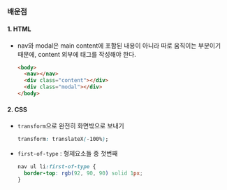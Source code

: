 ##

### 배운점

#### 1. HTML

- nav와 modal은 main content에 포함된 내용이 아니라 따로 움직이는 부분이기 때문에, content 외부에 태그를 작성해야 한다.

  ```html
  <body>
    <nav></nav>
    <div class="content"></div>
    <div class="modal"></div>
  </body>
  ```

#### 2. CSS

- `transform`으로 완전히 화면밖으로 보내기
  ```css
  transform: translateX(-100%);
  ```
- `first-of-type` : 형제요소들 중 첫번째
  ```css
  nav ul li:first-of-type {
    border-top: rgb(92, 90, 90) solid 1px;
  }
  ```
